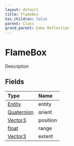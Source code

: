 ```yaml
---
layout: default
title: FlameBox
has_children: false
parent: Class
grand_parent: Game Reflection
---
```

# FlameBox
Description 

## Fields

| Type | Name |
|:----------|:--------------|
| [Entity](/riftbreaker-wiki/docs/game-reflection/classes/entity/) | entity |
| [Quaternion](/riftbreaker-wiki/docs/game-reflection/classes/quaternion/) | orient |
| [Vector3](/riftbreaker-wiki/docs/game-reflection/classes/vector3/) | position |
| [float](/riftbreaker-wiki/docs/game-reflection/components/float/) | range |
| [Vector3](/riftbreaker-wiki/docs/game-reflection/classes/vector3/) | extent |

